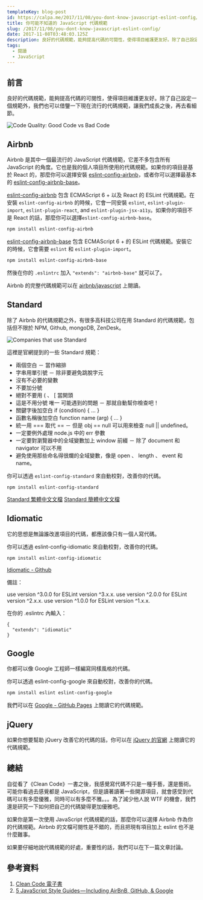 ```yaml
---
templateKey: blog-post
id: https://calpa.me/2017/11/08/you-dont-know-javascript-eslint-config/
title: 你可能不知道的 JavaScript 代碼規範
slug: /2017/11/08/you-dont-know-javascript-eslint-config/
date: 2017-11-08T03:48:03.125Z
description: 良好的代碼規範，能夠提高代碼的可閱性，使得項目維護更友好。除了自己設定一個規範外，我們也可以借鑒一下現在流行的代碼規範，讓我們成長之後，再去看細節。
tags:
  - 閱讀
  - JavaScript
---
```


## 前言

良好的代碼規範，能夠提高代碼的可閱性，使得項目維護更友好。除了自己設定一個規範外，我們也可以借鑒一下現在流行的代碼規範，讓我們成長之後，再去看細節。

![Code Quality: Good Code vs Bad Code](https://i.imgur.com/DPltr6s.png)

## Airbnb

Airbnb 是其中一個最流行的 JavaScript 代碼規範，它差不多包含所有 JavaScript 的角度。它也是我的個人項目所使用的代碼規範。如果你的項目是基於 React 的，那麼你可以選擇安裝 [eslint-config-airbnb][1]，或者你可以選擇最基本的 [eslint-config-airbnb-base][2]。

[eslint-config-airbnb][1] 包含 ECMAScript 6 + 以及 React 的 ESLint 代碼規範。在安裝 `eslint-config-airbnb` 的時候，它會一同安裝 `eslint`, `eslint-plugin-import`, `eslint-plugin-react`, and `eslint-plugin-jsx-a11y`。如果你的項目不是 React 的話，那麼你可以選擇`eslint-config-airbnb-base`。

```bash
npm install eslint-config-airbnb
```

[eslint-config-airbnb-base][2] 包含 ECMAScript 6 + 的 ESLint 代碼規範。安裝它的時候，它會需要 `eslint` 和 `eslint-plugin-import`。

```bash
npm install eslint-config-airbnb-base
```

然後在你的 `.eslintrc` 加入 `"extends": "airbnb-base"` 就可以了。

Airbnb 的完整代碼規範可以在 [airbnb/javascript][3] 上閱讀。

## Standard

除了 Airbnb 的代碼規範之外，有很多高科技公司在用 Standard 的代碼規範，包括但不限於 NPM, Github, mongoDB, ZenDesk。

![Companies that use Standard][4]

這裡是官網提到的一些 Standard 規範：

- 兩個空白 － 當作縮排
- 字串用單引號 － 除非要避免跳脫字元
- 沒有不必要的變數
- 不要加分號
- 絕對不要用 ( 、 [ 當開頭
- 這是不用分號 唯一 可能遇到的問題 － 那就自動幫你檢查吧！
- 關鍵字後加空白 if (condition) { ... }
- 函數名稱後加空白 function name (arg) { ... }
- 統一用 === 取代 == － 但是 obj == null 可以用來檢查 null || undefined。
- 一定要例外處理 node.js 中的 err 參數
- 一定要對瀏覽器中的全域變數加上 window 前綴 － 除了 document 和 navigator 可以不用
- 避免使用那些命名得很爛的全域變數，像是 open 、 length 、 event 和 name。

你可以透過 `eslint-config-standard` 來自動校對，改善你的代碼。

```shell
npm install eslint-config-standard
```

[Standard 繁體中文文檔][5]
[Standard 簡體中文文檔][6]

## Idiomatic

它的思想是無論誰改進項目的代碼，都應該像只有一個人寫代碼。

你可以透過 eslint-config-idiomatic 來自動校對，改善你的代碼。

```bash
npm install eslint-config-idiomatic
```

[Idiomatic - Github][7]

備註：

use version ^3.0.0 for ESLint version ^3.x.x.
use version ^2.0.0 for ESLint version ^2.x.x.
use version ^1.0.0 for ESLint version ^1.x.x.

在你的 .eslintrc 內輸入：

```
{
  "extends": "idiomatic"
}
```

## Google

你都可以像 Google 工程師一樣編寫同樣風格的代碼。

你可以透過 eslint-config-google 來自動校對，改善你的代碼。

```bash
npm install eslint eslint-config-google
```

我們可以在 [Google - GitHub Pages][8] 上閱讀它的代碼規範。

## jQuery

如果你想要幫助 jQuery 改善它的代碼的話，你可以在 [jQuery 的官網][9] 上閱讀它的代碼規範。

## 總結

自從看了《Clean Code》一書之後，我感覺寫代碼不只是一種手藝，還是藝術。可能你看過去感覺都是 JavaScript，但是讀著讀著一些開源項目，就會感受到代碼可以有多麼優雅，同時可以有多麼不雅。。。為了減少他人說 WTF 的機會，我們還是研究一下如何把自己的代碼變得更加優雅吧。

如果你是第一次使用 JavaScript 代碼規範的話，那麼你可以選擇 Airbnb 作為你的代碼規範。Airbnb 的文檔可閱性是不錯的，而且把現有項目加上 eslint 也不是什麼難事。

如果要仔細地說代碼規範的好處，重要性的話，我們可以在下一篇文章討論。

## 參考資料

1. [Clean Code 電子書](http://www.cbs.dtu.dk/courses/27610/clean_code_index.html)
1. [5 JavaScript Style Guides — Including AirBnB, GitHub, & Google](https://codeburst.io/5-javascript-style-guides-including-airbnb-github-google-88cbc6b2b7aa)

[1]: https://www.npmjs.com/package/eslint-config-airbnb
[2]: https://www.npmjs.com/package/eslint-config-airbnb-base
[3]: https://github.com/airbnb/javascript
[4]: https://i.imgur.com/fw8cwny.jpg
[5]: https://github.com/standard/standard/blob/master/docs/README-zhtw.md
[6]: https://github.com/standard/standard/blob/master/docs/README-zhcn.md
[7]: https://github.com/rwaldron/idiomatic.js/
[8]: https://google.github.io/styleguide/jsguide.html
[9]: https://contribute.jquery.org/style-guide/js/
